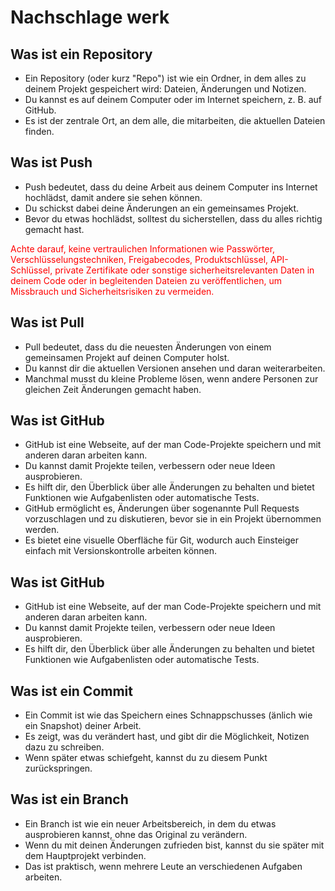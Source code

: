 # Nachschlage werk

## Was ist ein Repository

- Ein Repository (oder kurz "Repo") ist wie ein Ordner, in dem alles zu deinem Projekt gespeichert wird: Dateien, Änderungen und Notizen.  
- Du kannst es auf deinem Computer oder im Internet speichern, z. B. auf GitHub.  
- Es ist der zentrale Ort, an dem alle, die mitarbeiten, die aktuellen Dateien finden.

## Was ist Push

- Push bedeutet, dass du deine Arbeit aus deinem Computer ins Internet hochlädst, damit andere sie sehen können.  
- Du schickst dabei deine Änderungen an ein gemeinsames Projekt.  
- Bevor du etwas hochlädst, solltest du sicherstellen, dass du alles richtig gemacht hast.

<span style="color:red;"> Achte darauf, keine vertraulichen Informationen wie Passwörter, Verschlüsselungstechniken, Freigabecodes, Produktschlüssel, API-Schlüssel, private Zertifikate oder sonstige sicherheitsrelevanten Daten in deinem Code oder in begleitenden Dateien zu veröffentlichen, um Missbrauch und Sicherheitsrisiken zu vermeiden. </span>

## Was ist Pull

- Pull bedeutet, dass du die neuesten Änderungen von einem gemeinsamen Projekt auf deinen Computer holst.  
- Du kannst dir die aktuellen Versionen ansehen und daran weiterarbeiten.  
- Manchmal musst du kleine Probleme lösen, wenn andere Personen zur gleichen Zeit Änderungen gemacht haben.

## Was ist GitHub

- GitHub ist eine Webseite, auf der man Code-Projekte speichern und mit anderen daran arbeiten kann.  
- Du kannst damit Projekte teilen, verbessern oder neue Ideen ausprobieren.  
- Es hilft dir, den Überblick über alle Änderungen zu behalten und bietet Funktionen wie Aufgabenlisten oder automatische Tests.  
- GitHub ermöglicht es, Änderungen über sogenannte Pull Requests vorzuschlagen und zu diskutieren, bevor sie in ein Projekt übernommen werden.  
- Es bietet eine visuelle Oberfläche für Git, wodurch auch Einsteiger einfach mit Versionskontrolle arbeiten können.

## Was ist GitHub

- GitHub ist eine Webseite, auf der man Code-Projekte speichern und mit anderen daran arbeiten kann.
- Du kannst damit Projekte teilen, verbessern oder neue Ideen ausprobieren.
- Es hilft dir, den Überblick über alle Änderungen zu behalten und bietet Funktionen wie Aufgabenlisten oder automatische Tests.

## Was ist ein Commit

- Ein Commit ist wie das Speichern eines Schnappschusses (änlich wie ein Snapshot) deiner Arbeit.  
- Es zeigt, was du verändert hast, und gibt dir die Möglichkeit, Notizen dazu zu schreiben.  
- Wenn später etwas schiefgeht, kannst du zu diesem Punkt zurückspringen.

## Was ist ein Branch

- Ein Branch ist wie ein neuer Arbeitsbereich, in dem du etwas ausprobieren kannst, ohne das Original zu verändern.  
- Wenn du mit deinen Änderungen zufrieden bist, kannst du sie später mit dem Hauptprojekt verbinden.  
- Das ist praktisch, wenn mehrere Leute an verschiedenen Aufgaben arbeiten.